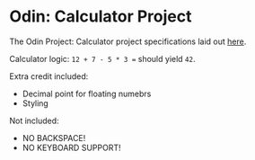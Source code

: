 # Odin: Calculator Project

The Odin Project: Calculator project specifications laid out [here](https://www.theodinproject.com/lessons/foundations-calculator).

Calculator logic: `12 + 7 - 5 * 3 =` should yield `42`.

Extra credit included:

- Decimal point for floating numebrs
- Styling

Not included:

- NO BACKSPACE!
- NO KEYBOARD SUPPORT!
